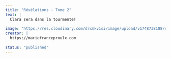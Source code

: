 ```yaml
---
title: "Révélations - Tome 2"
text: |
  Clara sera dans la tourmente!
  
image: "https://res.cloudinary.com/drxmkv1si/image/upload/v1748738188/rtwjknw3t0tjs0djxmen.png"
creator: |
  https://mariefranceproulx.com
  
status: "published"
---
```


